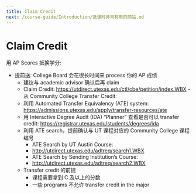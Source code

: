 ```yaml
---
title: Claim Credit
next: /course-guide/Introduction/选课时非常有用的网站.md
---
```


# Claim Credit

用 AP Scores 抵换学分:

- 提前送: College Board 会花很长时间来 process 你的 AP 成绩
  - 建议与 academic advisor 确认后再 claim
  - Claim Credit: https://utdirect.utexas.edu/ctl/cbe/petition/index.WBX -从 Community College Transfer Credit:
  - 利用 Automated Transfer Equivalency (ATE) system:
    https://admissions.utexas.edu/apply/transfer-resources/ate
  - 用 Interactive Degree Audit (IDA) “Planner” 查看是否可以 transfer credit: https://registrar.utexas.edu/students/degrees/ida
  - 利用 ATE search，提前确认与 UT 课程对应的 Community College 课程编号
    - ATE Search by UT Austin Course:
    - http://utdirect.utexas.edu/adtreq/search1.WBX
    - ATE Search by Sending Institution’s Course:
    - http://utdirect.utexas.edu/adtreq/search2.WBX
  - Transfer credit 的前提
    - 课程需要拿到 C 及以上的分数
    - 一些 programs 不允许 transfer credit in the major
